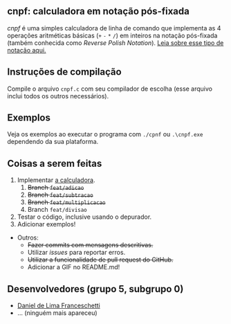 ## cnpf: calculadora em notação pós-fixada

_cnpf_ é uma simples calculadora de linha de comando que implementa as 4 operações aritméticas básicas (`+` `-` `*` `/`) em inteiros na notação pós-fixada (também conhecida como _Reverse Polish Notation_). [Leia sobre esse tipo de notação aqui.](https://pt.wikipedia.org/wiki/Nota%C3%A7%C3%A3o_polonesa_inversa)

## Instruções de compilação

Compile o arquivo `cnpf.c` com seu compilador de escolha (esse arquivo inclui todos os outros necessários).

## Exemplos

Veja os exemplos ao executar o programa com `./cpnf` ou `.\cnpf.exe` dependendo da sua plataforma.

## Coisas a serem feitas

1. Implementar [a calculadora](calc.c).
    1. ~~Branch `feat/adicao`~~
    2. ~~Branch `feat/subtracao`~~
    3. ~~Branch `feat/multiplicacao`~~
    4. Branch `feat/divisao`
2. Testar o código, inclusive usando o depurador.
3. Adicionar exemplos!

* Outros:
    * ~~Fazer commits com mensagens descritivas.~~
    * Utilizar _issues_ para reportar erros.
    * ~~Utilizar a funcionalidade de pull request do GitHub.~~
    * Adicionar a GIF no README.md!

## Desenvolvedores (grupo 5, subgrupo 0)

- [Daniel de Lima Franceschetti](https://github.com/danielsource)
- ... (ninguém mais apareceu)